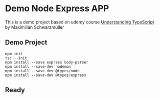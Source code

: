 # Demo Node Express APP

This is a demo project based on udemy course [Understanding TypeScript](https://www.udemy.com/course/understanding-typescript/) by Maximilian Schwarzmüller

## Demo Project

```
npm init
tsc --init
npm install --save express body-parser
npm install --save-dev nodemon
npm install --save-dev @types/node
npm install --save-dev @types/express
```

## Ready
